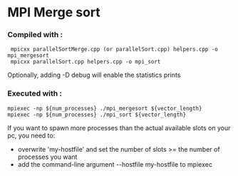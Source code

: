# MPI Merge sort #
### Compiled with :
     mpicxx parallelSortMerge.cpp (or parallelSort.cpp) helpers.cpp -o mpi_mergesort  
     mpicxx parallelSort.cpp helpers.cpp -o mpi_sort  

Optionally, adding -D debug will enable the statistics prints


### Executed with :
    mpiexec -np ${num_processes} ./mpi_mergesort ${vector_length} 
    mpiexec -np ${num_processes} ./mpi_sort ${vector_length} 

If you want to spawn more processes than the actual available slots on your pc, you need to:
- overwrite 'my-hostfile' and set the number of slots >= the number of processes you want
- add the command-line argument  --hostfile my-hostfile  to mpiexec